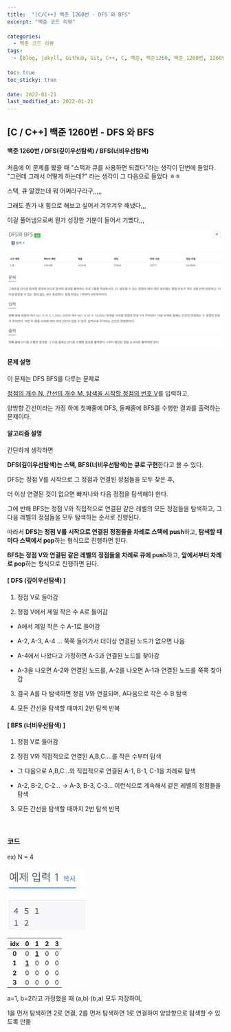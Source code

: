 ```yaml
---
title:  "[C/C++] 백준 1260번 - DFS 와 BFS"
excerpt: "백준 코드 리뷰"

categories:
  - 백준 코드 리뷰
tags:
  - [Blog, jekyll, Github, Git, C++, C, 백준, 백준1260, 백준_1260번, 1260번, c++_1260번, 깊이우선탐색, 너비우선탐색, dfs, bfs]

toc: true
toc_sticky: true
 
date: 2022-01-21
last_modified_at: 2022-01-21
---
```


## [C / C++] 백준 1260번 - DFS 와 BFS

#### 백준 1260번 / DFS(깊이우선탐색) / BFS(너비우선탐색)



처음에 이 문제를 봤을 때 "스택과 큐를 사용하면 되겠다"라는 생각이 단번에 들었다. "그런데 그래서 어떻게 하는데?" 라는 생각이 그 다음으로 들었다 ㅎㅎ

스택, 큐 알겠는데 뭐 어쩌라구라구,,,,,

그래도 뭔가 내 힘으로 해보고 싶어서 겨우겨우 해냈다,,,

이걸 풀어냄으로써 뭔가 성장한 기분이 들어서 기뻤다,,,



![1260](https://github.com/2hyunjinn/2hyunjinn.github.io/blob/master/images/2021-01-21-1316-posting/1260.PNG?raw=true)



#### 문제 설명

이 문제는 DFS BFS를 다루는 문제로

<u>정점의 개수 N, 간선의 개수 M, 탐색을 시작할 정점의 번호 V</u>를 입력하고,

양방향 간선이라는 가정 하에 첫째줄에 DFS, 둘째줄에 BFS를 수행한 결과를 출력하는 문제이다.



#### 알고리즘 설명

간단하게 생각하면 

**DFS(깊이우선탐색)는 스택, BFS(너비우선탐색)는 큐로 구현**한다고 볼 수 있다.

DFS는 정점 V를 시작으로 그 정점과 연결된 정점들을 모두 찾은 후, 

더 이상 연결된 것이 없으면 빠져나와 다음 정점을 탐색해야 한다.

그에 반해 BFS는 정점 V와 직접적으로 연결된 같은 레벨의 모든 정점들을 탐색하고, 그 다음 레벨의 정점들을 모두 탐색하는 순서로 진행된다.

따라서 **DFS는 정점 V를 시작으로 연결된 정점들을 차례로 스택에 push**하고,  **탐색할 때마다 스택에서 pop**하는 형식으로 진행하면 된다.

**BFS는 정점 V와 연결된 같은 레벨의 정점들을 차례로 큐에 push**하고, **앞에서부터 차례로 pop**하는 형식으로 진행하면 된다.



####  [ DFS (깊이우선탐색) ]

1. 정점 V로 들어감

2. 정점 V에서 제일 작은 수 A로 들어감

- A에서 제일 작은 수 A-1로 들어감

- A-2, A-3, A-4 ... 쭉쭉 들어가서 더이상 연결된 노드가 없으면 나옴

- A-4에서 나왔다고 가정하면 A-3과 연결된 노드를 찾아감

- A-3을 나오면 A-2와 연결된 노드를, A-2를 나오면 A-1과 연결된 노드를 쭉쭉 찾아감

3. 결국 A를 다 탐색하면 정점 V와 연결되며, A다음으로 작은 수 B 탐색

4. 모든 간선을 탐색할 때까지 2번 탐색 반복

   

#### [ BFS (너비우선탐색) ]

1. 정점 V로 들어감

2. 정점 V와 직접적으로 연결된 A,B,C....를 작은 수부터 탐색

- 그 다음으로 A,B,C...와 직접적으로 연결된 A-1, B-1, C-1을 차례로 탐색

- A-2, B-2, C-2... -> A-3, B-3, C-3... 이런식으로 계속해서 같은 레벨의 정점들을 탐색

3. 모든 간선을 탐색할 때까지 2번 탐색 반복

​    

### 코드

<script src="https://gist.github.com/2hyunjinn/8dc8cfcc3c767ebb16c53612cc5dd917.js"></script>



ex) N = 4

![1260-2](https://github.com/2hyunjinn/2hyunjinn.github.io/blob/master/images/2021-01-21-1260.posting/1260-2.PNG?raw=true)

| **idx** |    **0**     |    **1**     | **2** | **3** |
| :-----: | :----------: | :----------: | :---: | :---: |
|  **0**  |      0       | <u>**1**</u> |   0   |   0   |
|  **1**  | <u>**1**</u> |      0       |   0   |   0   |
|  **2**  |      0       |      0       |   0   |   0   |
|  **3**  |      0       |      0       |   0   |   0   |

a=1, b=2라고 가정했을 때 (a,b) (b,a) 모두 저장하여,

1을 먼저 탐색하면 2로 연결, 2를 먼저 탐색하면 1로 연결하여 양방향으로 탐색할 수 있도록 만듦